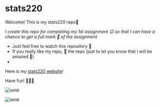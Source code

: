 # stats220

Welcome! This is my stats220 repo🥰

*I create this repo for completing my 1st assignment 😉 so that I can have a chance to get a full mark 🤩 of the assignment*

- Just feel free to watch this repository 💖
- If you really like my repo, 🌟 the repo (just to let you know that I will be amazed 👀)
- 

Here is my [stats220 website](https://nikita-wang.github.io/stats220/)!

Have fun! 🥳🥳🥳


![wink](https://img-9gag-fun.9cache.com/photo/ax9KjVL_460s.jpg)



![wink](https://encrypted-tbn0.gstatic.com/images?q=tbn:ANd9GcQayWTgDrzNqQWMVUPzoOYPV6BYeRy_TYAi5A&usqp=CAU)
